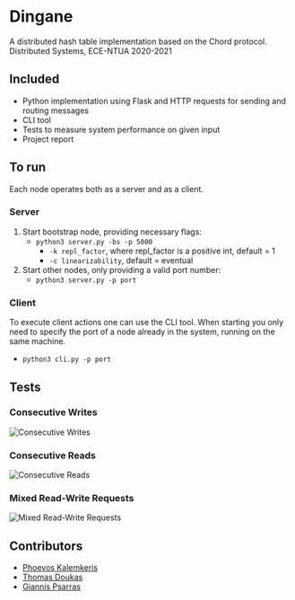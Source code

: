 # Dingane
A distributed hash table implementation based on the Chord protocol.  
Distributed Systems, ECE-NTUA 2020-2021

## Included

* Python implementation using Flask and HTTP requests for sending and routing messages
* CLI tool
* Tests to measure system performance on given input
* Project report

## To run
Each node operates both as a server and as a client.

### Server

1. Start bootstrap node, providing necessary flags:
    * `python3 server.py -bs -p 5000` 
        * `-k repl_factor`, where repl_factor is a positive int, default = 1
        * `-c linearizability`, default = eventual
2. Start other nodes, only providing a valid port number:
    * `python3 server.py -p port`

### Client
To execute client actions one can use the CLI tool. 
When starting you only need to specify the port of a node already in the system, running on the same machine.
* `python3 cli.py -p port`

## Tests

### Consecutive Writes  
![Consecutive Writes](https://github.com/phoevos/dingane/blob/main/tests/plots/write_thr.png)

### Consecutive Reads  
![Consecutive Reads](https://github.com/phoevos/dingane/blob/main/tests/plots/read_thr.png)

### Mixed Read-Write Requests  
![Mixed Read-Write Requests](https://github.com/phoevos/dingane/blob/main/tests/plots/mixed.png)

## Contributors

* [Phoevos Kalemkeris](https://github.com/phoevos)
* [Thomas Doukas](https://github.com/ThomasDoukas)
* [Giannis Psarras](https://github.com/giannispsarr)
